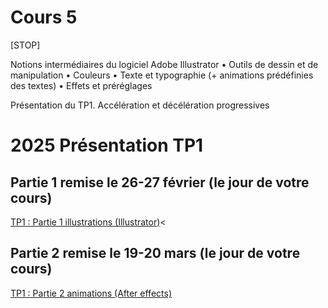 # Cours 5      

[STOP]

Notions intermédiaires du logiciel Adobe Illustrator
• Outils de dessin et de manipulation
• Couleurs
• Texte et typographie (+ animations prédéfinies des
textes)
• Effets et préréglages

Présentation du TP1. Accélération et décélération progressives

<!-- MM a ajouté ceci car on doit présenter le TP1 au cours 5 -->
# 2025 Présentation TP1
## Partie 1 remise le 26-27 février (le jour de votre cours)
[TP1 : Partie 1 illustrations (Illustrator)](https://tim-montmorency.com/compendium/582-214-animation2d-jf-mm/exercice_ai/travail1.html)<
## Partie 2 remise le 19-20 mars (le jour de votre cours)
[TP1 : Partie 2 animations (After effects)](https://tim-montmorency.com/compendium/582-214-animation2d-jf-mm/exercices_ae/travail1.html) 
